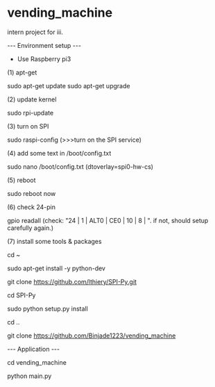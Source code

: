 # vending_machine
intern project for iii.

--- Environment setup ---

* Use Raspberry pi3

(1) apt-get

sudo apt-get update
sudo apt-get upgrade

(2) update kernel

sudo rpi-update

(3) turn on SPI

sudo raspi-config
(>>>turn on the SPI service)

(4) add some text in /boot/config.txt

sudo nano /boot/config.txt
(dtoverlay=spi0-hw-cs)

(5) reboot

sudo reboot now

(6) check 24-pin

gpio readall
(check: "24 | 1 | ALT0 | CE0 | 10 | 8 | ". if not, should setup carefully again.)

(7) install some tools & packages

cd ~

sudo apt-get install -y python-dev

git clone https://github.com/lthiery/SPI-Py.git

cd SPI-Py

sudo python setup.py install

cd ..

git clone https://github.com/Binjade1223/vending_machine


--- Application ---

cd vending_machine

python main.py